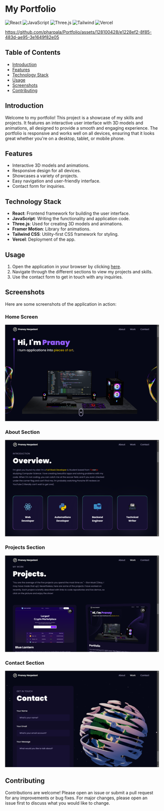 # My Portfolio

![React](https://img.shields.io/badge/React-61DAFB?style=for-the-badge&logo=react&logoColor=white)
![JavaScript](https://img.shields.io/badge/JavaScript-F7DF1E?style=for-the-badge&logo=javascript&logoColor=black)
![Three.js](https://img.shields.io/badge/Three.js-000000?style=for-the-badge&logo=three.js&logoColor=white)
![Tailwind](https://img.shields.io/badge/Tailwind_CSS-38B2AC?style=for-the-badge&logo=tailwind-css&logoColor=white)
![Vercel](https://img.shields.io/badge/Vercel-000000?style=for-the-badge&logo=vercel&logoColor=white)

https://github.com/pharpala/Portfolio/assets/128100428/e1228ef2-8f85-483d-ae95-3e1649f82e05

## Table of Contents

- [Introduction](#introduction)
- [Features](#features)
- [Technology Stack](#technology-stack)
- [Usage](#usage)
- [Screenshots](#screenshots)
- [Contributing](#contributing)

## Introduction

Welcome to my portfolio! This project is a showcase of my skills and projects. It features an interactive user interface with 3D models and animations, all designed to provide a smooth and engaging experience. The portfolio is responsive and works well on all devices, ensuring that it looks great whether you're on a desktop, tablet, or mobile phone.

## Features

- Interactive 3D models and animations.
- Responsive design for all devices.
- Showcases a variety of projects.
- Easy navigation and user-friendly interface.
- Contact form for inquiries.

## Technology Stack

- **React**: Frontend framework for building the user interface.
- **JavaScript**: Writing the functionality and application code.
- **Three.js**: Used for creating 3D models and animations.
- **Framer Motion**: Library for animations.
- **Tailwind CSS**: Utility-first CSS framework for styling.
- **Vercel**: Deployment of the app.

## Usage

1. Open the application in your browser by clicking [here](https://pranayharpalani.com/).
2. Navigate through the different sections to view my projects and skills.
3. Use the contact form to get in touch with any inquiries.

## Screenshots

Here are some screenshots of the application in action:

### Home Screen

![Home Screen](public/home.png)

### About Section

![About Section](public/overview.png)

### Projects Section

![Projects Section](public/project.png)

### Contact Section

![Contact Section](public/contact.png)

## Contributing

Contributions are welcome! Please open an issue or submit a pull request for any improvements or bug fixes. For major changes, please open an issue first to discuss what you would like to change.
